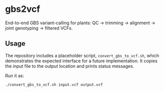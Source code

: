 # gbs2vcf
End-to-end GBS variant-calling for plants: QC → trimming → alignment → joint genotyping → filtered VCFs. 

## Usage

The repository includes a placeholder script, `convert_gbs_to_vcf.sh`, which demonstrates the
expected interface for a future implementation. It copies the input file to the output
location and prints status messages.

Run it as:

```bash
./convert_gbs_to_vcf.sh input.vcf output.vcf
```

